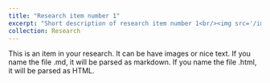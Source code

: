 ```yaml
---
title: "Research item number 1"
excerpt: "Short description of research item number 1<br/><img src='/images/500x300.png'>"
collection: Research
---
```


This is an item in your research. It can be have images or nice text. If you name the file .md, it will be parsed as markdown. If you name the file .html, it will be parsed as HTML. 
